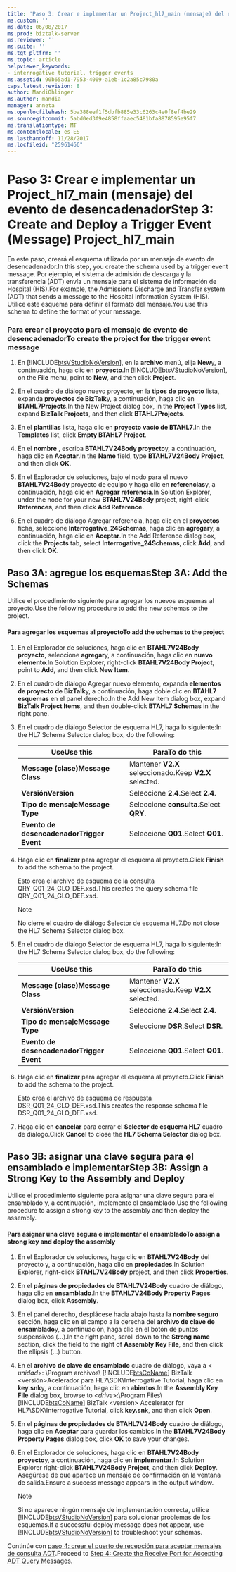 ```yaml
---
title: 'Paso 3: Crear e implementar un Project_hl7_main (mensaje) del evento de desencadenador | Documentos de Microsoft'
ms.custom: ''
ms.date: 06/08/2017
ms.prod: biztalk-server
ms.reviewer: ''
ms.suite: ''
ms.tgt_pltfrm: ''
ms.topic: article
helpviewer_keywords:
- interrogative tutorial, trigger events
ms.assetid: 90b65ad1-7953-4009-a1eb-1c2a85c7980a
caps.latest.revision: 8
author: MandiOhlinger
ms.author: mandia
manager: anneta
ms.openlocfilehash: 5ba388eef1f5dbfb885e33c6263c4e0f8ef4be29
ms.sourcegitcommit: 5abd0ed3f9e4858ffaaec5481bfa8878595e95f7
ms.translationtype: MT
ms.contentlocale: es-ES
ms.lasthandoff: 11/28/2017
ms.locfileid: "25961466"
---
```

# <a name="step-3-create-and-deploy-a-trigger-event-message-projecthl7main"></a><span data-ttu-id="891b1-102">Paso 3: Crear e implementar un Project_hl7_main (mensaje) del evento de desencadenador</span><span class="sxs-lookup"><span data-stu-id="891b1-102">Step 3: Create and Deploy a Trigger Event (Message) Project_hl7_main</span></span>
<span data-ttu-id="891b1-103">En este paso, creará el esquema utilizado por un mensaje de evento de desencadenador.</span><span class="sxs-lookup"><span data-stu-id="891b1-103">In this step, you create the schema used by a trigger event message.</span></span> <span data-ttu-id="891b1-104">Por ejemplo, el sistema de admisión de descarga y la transferencia (ADT) envía un mensaje para el sistema de información de Hospital (HIS).</span><span class="sxs-lookup"><span data-stu-id="891b1-104">For example, the Admissions Discharge and Transfer system (ADT) that sends a message to the Hospital Information System (HIS).</span></span> <span data-ttu-id="891b1-105">Utilice este esquema para definir el formato del mensaje.</span><span class="sxs-lookup"><span data-stu-id="891b1-105">You use this schema to define the format of your message.</span></span>  
  
### <a name="to-create-the-project-for-the-trigger-event-message"></a><span data-ttu-id="891b1-106">Para crear el proyecto para el mensaje de evento de desencadenador</span><span class="sxs-lookup"><span data-stu-id="891b1-106">To create the project for the trigger event message</span></span>  
  
1.  <span data-ttu-id="891b1-107">En [!INCLUDE[btsVStudioNoVersion](../../includes/btsvstudionoversion-md.md)], en la **archivo** menú, elija **New**y, a continuación, haga clic en **proyecto**.</span><span class="sxs-lookup"><span data-stu-id="891b1-107">In [!INCLUDE[btsVStudioNoVersion](../../includes/btsvstudionoversion-md.md)], on the **File** menu, point to **New**, and then click **Project**.</span></span>  
  
2.  <span data-ttu-id="891b1-108">En el cuadro de diálogo nuevo proyecto, en la **tipos de proyecto** lista, expanda **proyectos de BizTalk**y, a continuación, haga clic en **BTAHL7Projects**.</span><span class="sxs-lookup"><span data-stu-id="891b1-108">In the New Project dialog box, in the **Project Types** list, expand **BizTalk Projects**, and then click **BTAHL7Projects**.</span></span>  
  
3.  <span data-ttu-id="891b1-109">En el **plantillas** lista, haga clic en **proyecto vacío de BTAHL7**.</span><span class="sxs-lookup"><span data-stu-id="891b1-109">In the **Templates** list, click **Empty BTAHL7 Project**.</span></span>  
  
4.  <span data-ttu-id="891b1-110">En el **nombre** , escriba **BTAHL7V24Body proyecto**y, a continuación, haga clic en **Aceptar**.</span><span class="sxs-lookup"><span data-stu-id="891b1-110">In the **Name** field, type **BTAHL7V24Body Project**, and then click **OK**.</span></span>  
  
5.  <span data-ttu-id="891b1-111">En el Explorador de soluciones, bajo el nodo para el nuevo **BTAHL7V24Body** proyecto de equipo y haga clic en **referencias**y, a continuación, haga clic en **Agregar referencia**.</span><span class="sxs-lookup"><span data-stu-id="891b1-111">In Solution Explorer, under the node for your new **BTAHL7V24Body** project, right-click **References**, and then click **Add Reference**.</span></span>  
  
6.  <span data-ttu-id="891b1-112">En el cuadro de diálogo Agregar referencia, haga clic en el **proyectos** ficha, seleccione **Interrogative_24Schemas**, haga clic en **agregar**y, a continuación, haga clic en **Aceptar**.</span><span class="sxs-lookup"><span data-stu-id="891b1-112">In the Add Reference dialog box, click the **Projects** tab, select **Interrogative_24Schemas**, click **Add**, and then click **OK**.</span></span>  
  
## <a name="step-3a-add-the-schemas"></a><span data-ttu-id="891b1-113">Paso 3A: agregue los esquemas</span><span class="sxs-lookup"><span data-stu-id="891b1-113">Step 3A: Add the Schemas</span></span>  
 <span data-ttu-id="891b1-114">Utilice el procedimiento siguiente para agregar los nuevos esquemas al proyecto.</span><span class="sxs-lookup"><span data-stu-id="891b1-114">Use the following procedure to add the new schemas to the project.</span></span>  
  
#### <a name="to-add-the-schemas-to-the-project"></a><span data-ttu-id="891b1-115">Para agregar los esquemas al proyecto</span><span class="sxs-lookup"><span data-stu-id="891b1-115">To add the schemas to the project</span></span>  
  
1.  <span data-ttu-id="891b1-116">En el Explorador de soluciones, haga clic en **BTAHL7V24Body proyecto**, seleccione **agregar**y, a continuación, haga clic en **nuevo elemento**.</span><span class="sxs-lookup"><span data-stu-id="891b1-116">In Solution Explorer, right-click **BTAHL7V24Body Project**, point to **Add**, and then click **New Item**.</span></span>  
  
2.  <span data-ttu-id="891b1-117">En el cuadro de diálogo Agregar nuevo elemento, expanda **elementos de proyecto de BizTalk**y, a continuación, haga doble clic en **BTAHL7 esquemas** en el panel derecho.</span><span class="sxs-lookup"><span data-stu-id="891b1-117">In the Add New Item dialog box, expand **BizTalk Project Items**, and then double-click **BTAHL7 Schemas** in the right pane.</span></span>  
  
3.  <span data-ttu-id="891b1-118">En el cuadro de diálogo Selector de esquema HL7, haga lo siguiente:</span><span class="sxs-lookup"><span data-stu-id="891b1-118">In the HL7 Schema Selector dialog box, do the following:</span></span>  
  
    |<span data-ttu-id="891b1-119">Use</span><span class="sxs-lookup"><span data-stu-id="891b1-119">Use this</span></span>|<span data-ttu-id="891b1-120">Para</span><span class="sxs-lookup"><span data-stu-id="891b1-120">To do this</span></span>|  
    |--------------|----------------|  
    |<span data-ttu-id="891b1-121">**Message (clase)**</span><span class="sxs-lookup"><span data-stu-id="891b1-121">**Message Class**</span></span>|<span data-ttu-id="891b1-122">Mantener **V2.X** seleccionado.</span><span class="sxs-lookup"><span data-stu-id="891b1-122">Keep **V2.X** selected.</span></span>|  
    |<span data-ttu-id="891b1-123">**Versión**</span><span class="sxs-lookup"><span data-stu-id="891b1-123">**Version**</span></span>|<span data-ttu-id="891b1-124">Seleccione **2.4**.</span><span class="sxs-lookup"><span data-stu-id="891b1-124">Select **2.4**.</span></span>|  
    |<span data-ttu-id="891b1-125">**Tipo de mensaje**</span><span class="sxs-lookup"><span data-stu-id="891b1-125">**Message Type**</span></span>|<span data-ttu-id="891b1-126">Seleccione **consulta**.</span><span class="sxs-lookup"><span data-stu-id="891b1-126">Select **QRY**.</span></span>|  
    |<span data-ttu-id="891b1-127">**Evento de desencadenador**</span><span class="sxs-lookup"><span data-stu-id="891b1-127">**Trigger Event**</span></span>|<span data-ttu-id="891b1-128">Seleccione **Q01**.</span><span class="sxs-lookup"><span data-stu-id="891b1-128">Select **Q01**.</span></span>|  
  
4.  <span data-ttu-id="891b1-129">Haga clic en **finalizar** para agregar el esquema al proyecto.</span><span class="sxs-lookup"><span data-stu-id="891b1-129">Click **Finish** to add the schema to the project.</span></span>  
  
     <span data-ttu-id="891b1-130">Esto crea el archivo de esquema de la consulta QRY_Q01_24_GLO_DEF.xsd.</span><span class="sxs-lookup"><span data-stu-id="891b1-130">This creates the query schema file QRY_Q01_24_GLO_DEF.xsd.</span></span>  
  
    > [!NOTE]
    >  <span data-ttu-id="891b1-131">No cierre el cuadro de diálogo Selector de esquema HL7.</span><span class="sxs-lookup"><span data-stu-id="891b1-131">Do not close the HL7 Schema Selector dialog box.</span></span>  
  
5.  <span data-ttu-id="891b1-132">En el cuadro de diálogo Selector de esquema HL7, haga lo siguiente:</span><span class="sxs-lookup"><span data-stu-id="891b1-132">In the HL7 Schema Selector dialog box, do the following:</span></span>  
  
    |<span data-ttu-id="891b1-133">Use</span><span class="sxs-lookup"><span data-stu-id="891b1-133">Use this</span></span>|<span data-ttu-id="891b1-134">Para</span><span class="sxs-lookup"><span data-stu-id="891b1-134">To do this</span></span>|  
    |--------------|----------------|  
    |<span data-ttu-id="891b1-135">**Message (clase)**</span><span class="sxs-lookup"><span data-stu-id="891b1-135">**Message Class**</span></span>|<span data-ttu-id="891b1-136">Mantener **V2.X** seleccionado.</span><span class="sxs-lookup"><span data-stu-id="891b1-136">Keep **V2.X** selected.</span></span>|  
    |<span data-ttu-id="891b1-137">**Versión**</span><span class="sxs-lookup"><span data-stu-id="891b1-137">**Version**</span></span>|<span data-ttu-id="891b1-138">Seleccione **2.4**.</span><span class="sxs-lookup"><span data-stu-id="891b1-138">Select **2.4**.</span></span>|  
    |<span data-ttu-id="891b1-139">**Tipo de mensaje**</span><span class="sxs-lookup"><span data-stu-id="891b1-139">**Message Type**</span></span>|<span data-ttu-id="891b1-140">Seleccione **DSR**.</span><span class="sxs-lookup"><span data-stu-id="891b1-140">Select **DSR**.</span></span>|  
    |<span data-ttu-id="891b1-141">**Evento de desencadenador**</span><span class="sxs-lookup"><span data-stu-id="891b1-141">**Trigger Event**</span></span>|<span data-ttu-id="891b1-142">Seleccione **Q01**.</span><span class="sxs-lookup"><span data-stu-id="891b1-142">Select **Q01**.</span></span>|  
  
6.  <span data-ttu-id="891b1-143">Haga clic en **finalizar** para agregar el esquema al proyecto.</span><span class="sxs-lookup"><span data-stu-id="891b1-143">Click **Finish** to add the schema to the project.</span></span>  
  
     <span data-ttu-id="891b1-144">Esto crea el archivo de esquema de respuesta DSR_Q01_24_GLO_DEF.xsd.</span><span class="sxs-lookup"><span data-stu-id="891b1-144">This creates the response schema file DSR_Q01_24_GLO_DEF.xsd.</span></span>  
  
7.  <span data-ttu-id="891b1-145">Haga clic en **cancelar** para cerrar el **Selector de esquema HL7** cuadro de diálogo.</span><span class="sxs-lookup"><span data-stu-id="891b1-145">Click **Cancel** to close the **HL7 Schema Selector** dialog box.</span></span>  
  
## <a name="step-3b-assign-a-strong-key-to-the-assembly-and-deploy"></a><span data-ttu-id="891b1-146">Paso 3B: asignar una clave segura para el ensamblado e implementar</span><span class="sxs-lookup"><span data-stu-id="891b1-146">Step 3B: Assign a Strong Key to the Assembly and Deploy</span></span>  
 <span data-ttu-id="891b1-147">Utilice el procedimiento siguiente para asignar una clave segura para el ensamblado y, a continuación, implemente el ensamblado.</span><span class="sxs-lookup"><span data-stu-id="891b1-147">Use the following procedure to assign a strong key to the assembly and then deploy the assembly.</span></span>  
  
#### <a name="to-assign-a-strong-key-and-deploy-the-assembly"></a><span data-ttu-id="891b1-148">Para asignar una clave segura e implementar el ensamblado</span><span class="sxs-lookup"><span data-stu-id="891b1-148">To assign a strong key and deploy the assembly</span></span>  
  
1.  <span data-ttu-id="891b1-149">En el Explorador de soluciones, haga clic en **BTAHL7V24Body** del proyecto y, a continuación, haga clic en **propiedades**.</span><span class="sxs-lookup"><span data-stu-id="891b1-149">In Solution Explorer, right-click **BTAHL7V24Body** project, and then click **Properties**.</span></span>  
  
2.  <span data-ttu-id="891b1-150">En el **páginas de propiedades de BTAHL7V24Body** cuadro de diálogo, haga clic en **ensamblado**.</span><span class="sxs-lookup"><span data-stu-id="891b1-150">In the **BTAHL7V24Body Property Pages** dialog box, click **Assembly**.</span></span>  
  
3.  <span data-ttu-id="891b1-151">En el panel derecho, desplácese hacia abajo hasta la **nombre seguro** sección, haga clic en el campo a la derecha del **archivo de clave de ensamblado**y, a continuación, haga clic en el botón de puntos suspensivos (...).</span><span class="sxs-lookup"><span data-stu-id="891b1-151">In the right pane, scroll down to the **Strong name** section, click the field to the right of **Assembly Key File**, and then click the ellipsis (…) button.</span></span>  
  
4.  <span data-ttu-id="891b1-152">En el **archivo de clave de ensamblado** cuadro de diálogo, vaya a \< *unidad*\>: \Program archivos\\ [!INCLUDE[btsCoName](../../includes/btsconame-md.md)] BizTalk \<versión\>Acelerador para HL7\SDK\Interrogative Tutorial, haga clic en **key.snk**y, a continuación, haga clic en **abiertos**.</span><span class="sxs-lookup"><span data-stu-id="891b1-152">In the **Assembly Key File** dialog box, browse to \<*drive*\>:\Program Files\\[!INCLUDE[btsCoName](../../includes/btsconame-md.md)] BizTalk \<version\> Accelerator for HL7\SDK\Interrogative Tutorial, click **key.snk**, and then click **Open**.</span></span>  
  
5.  <span data-ttu-id="891b1-153">En el **páginas de propiedades de BTAHL7V24Body** cuadro de diálogo, haga clic en **Aceptar** para guardar los cambios.</span><span class="sxs-lookup"><span data-stu-id="891b1-153">In the **BTAHL7V24Body Property Pages** dialog box, click **OK** to save your changes.</span></span>  
  
6.  <span data-ttu-id="891b1-154">En el Explorador de soluciones, haga clic en **BTAHL7V24Body proyecto**y, a continuación, haga clic en **implementar**.</span><span class="sxs-lookup"><span data-stu-id="891b1-154">In Solution Explorer right-click **BTAHL7V24Body Project**, and then click **Deploy**.</span></span> <span data-ttu-id="891b1-155">Asegúrese de que aparece un mensaje de confirmación en la ventana de salida.</span><span class="sxs-lookup"><span data-stu-id="891b1-155">Ensure a success message appears in the output window.</span></span>  
  
    > [!NOTE]
    >  <span data-ttu-id="891b1-156">Si no aparece ningún mensaje de implementación correcta, utilice [!INCLUDE[btsVStudioNoVersion](../../includes/btsvstudionoversion-md.md)] para solucionar problemas de los esquemas.</span><span class="sxs-lookup"><span data-stu-id="891b1-156">If a successful deploy message does not appear, use [!INCLUDE[btsVStudioNoVersion](../../includes/btsvstudionoversion-md.md)] to troubleshoot your schemas.</span></span>  
  
 <span data-ttu-id="891b1-157">Continúe con [paso 4: crear el puerto de recepción para aceptar mensajes de consulta ADT](../../adapters-and-accelerators/accelerator-hl7/step-4-create-the-receive-port-for-accepting-adt-query-messages.md).</span><span class="sxs-lookup"><span data-stu-id="891b1-157">Proceed to [Step 4: Create the Receive Port for Accepting ADT Query Messages](../../adapters-and-accelerators/accelerator-hl7/step-4-create-the-receive-port-for-accepting-adt-query-messages.md).</span></span>